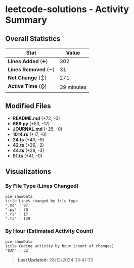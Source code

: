 # leetcode-solutions - Activity Summary 

## Overall Statistics

| Stat                   | Value                                                             |
| ---------------------- | ----------------------------------------------------------------- |
| **Lines Added** (➕)   | 302                                          |
| **Lines Removed** (➖) | 31                                        |
| **Net Change** (↕)    | 271                |
| **Active Time** (⌚)   | 39 minutes |


## Modified Files
- **README.md** (+72, -0)
- **689.py** (+53, -17)
- **JOURNAL.md** (+25, -0)
- **1014.rs** (+17, -0)
- **24.ts** (+40, -9)
- **42.ts** (+26, -2)
- **44.ts** (+28, -3)
- **51.ts** (+41, -0)

## Visualizations

### By File Type (Lines Changed)

```mermaid
pie showData
title Lines changed by file type
".md" : 97
".py" : 70
".rs" : 17
".ts" : 149
```

### By Hour (Estimated Activity Count)

```mermaid
pie showData
title Coding activity by hour (count of changes)
"03h" : 32
```


> **Last Updated:** 28/12/2024 03:47:33